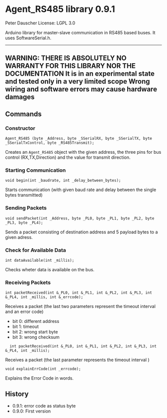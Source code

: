 # Agent_RS485 library 0.9.1 #

Peter Dauscher
License: LGPL 3.0

Arduino library for master-slave communication in RS485 based buses. 
It uses SoftwareSerial.h.

-------
**WARNING: THERE IS ABSOLUTELY NO WARRANTY FOR THIS LIBRARY NOR THE DOCUMENTATION**
**It is in an experimental state and tested only in a very limited scope**
**Wrong wiring and software errors may cause hardware damages**
-------




## Commands ##

### Constructor ###
```
Agent_RS485 (byte _Address, byte _SSerialRX, byte _SSerialTX, byte _SSerialTxControl, byte _RS485Transmit);
```
Creates an `Agent_RS485` object with the given address, the three pins for bus control (RX,TX,Direction) and the value for transmit direction.

### Starting Communication ###
```  
void begin(int _baudrate, int _delay_between_bytes);
```
Starts communication (with given baud rate and delay between the single bytes transmitted)

### Sending Packets ###
```  
void sendPacket(int _Address, byte _PL0, byte _PL1, byte _PL2, byte _PL3, byte _PL4);
```
Sends a packet consisting of destination address and 5 payload bytes to a given adress.

### Check for Available Data ###
```  
int dataAvailable(int _millis);
```
Checks wheter data is available on the bus.
  
### Receiving Packets ###
```
int packetReceived(int &_PL0, int &_PL1, int &_PL2, int &_PL3, int &_PL4, int _millis, int &_errcode);
```
Receives a packet (the last two parameters represent the timeout interval and an error code)
+ bit 0: different address
+ bit 1: timeout 
+ bit 2: wrong start byte
+ bit 3: wrong checksum

```
  int packetReceived(int &_PL0, int &_PL1, int &_PL2, int &_PL3, int &_PL4, int _millis);
```
Receives a packet (the last parameter represents the timeout interval )

```
void explainErrCode(int _errcode);
```
Explains the Error Code in words.


## History ##

+ 0.9.1: error code as status byte
+ 0.9.0: First version

